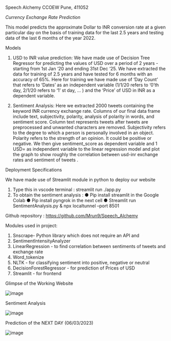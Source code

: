 Speech Alchemy
CCOEW
Pune, 411052

*Currency Exchange Rate Prediction*

This model predicts the approximate Dollar to INR conversion rate at a given particular day on the basis of training data for the last 2.5 years and testing data of the last 6 months of the year 2022.



Models


1. USD to INR value prediction: We have made use of Decision Tree Regressor for
predicting the values of USD over a period of 2 years - starting from 1st Jan ‘20 and
ending 31st Dec ‘25. We have extracted the data for training of 2.5 years and have tested
for 6 months with an accuracy of 65%. Here for training we have made use of ‘Day Count’
that refers to ‘Dates’ as an independent variable (1/1/20 refers to ‘0’th day, 2/1/20 refers
to ‘1’ st day, ... ) and the ‘Price’ of USD in INR as a dependent variable.


2. Sentiment Analysis: Here we extracted 2000 tweets containing the keyword INR currency
exchange rate. Columns of our final data frame include text, subjectivity, polarity, analysis of
polarity in words, and sentiment score. Column text represents tweets after tweets are
preprocessed and unwanted characters are removed. Subjectivity refers to the degree to
which a person is personally involved in an object. Polarity refers to the strength of an
opinion. It could be positive or negative. We then give sentiment_score as dependent
variable and 1 USD= as independent variable to the linear regression model and plot the
graph to show roughly the correlation between usd-inr exchange rates and sentiment of
tweets .


Deployment Specifications

We have made use of Streamlit module in python to deploy our website
1. Type this in vscode terminal : streamlit run ./app.py
2. To obtain the sentiment analysis :
● Pip install streamlit in the Google Colab
● Pip install pyngrok in the next cell
● Streamlit run SentimentAnalysis.py &amp; npx localtunnel –port 8501

Github repository : https://github.com/Mrun9/Speech_Alchemy


Modules used in project:

1. Snscrape- Python library which does not require an API and
2. SentimentIntensityAnalyzer
3. LinearRegression - to find correlation between sentiments of tweets and exchange
rate
4. Word_tokenize
5. NLTK - for classifying sentiment into positive, negative or neutral
6. DecisionForestRegressor - for prediction of Prices of USD
7. Streamlit - for frontend




Glimpse of the Working Website

![image](https://user-images.githubusercontent.com/103579322/222950254-3729ee07-b147-4be0-86e8-b7dfbd40f4e0.png)


Sentiment Analysis

![image](https://user-images.githubusercontent.com/103579322/222950316-d2d83dc4-a7bf-4134-b061-c68a58a54494.png)


Prediction of the NEXT DAY (06/03/2023)

![image](https://user-images.githubusercontent.com/103579322/222950364-138f98aa-33c9-44d1-b8da-d09e8f2755bd.png)
